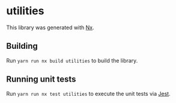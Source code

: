 # utilities

This library was generated with [Nx](https://nx.dev).

## Building

Run `yarn run nx build utilities` to build the library.

## Running unit tests

Run `yarn run nx test utilities` to execute the unit tests via [Jest](https://jestjs.io).

